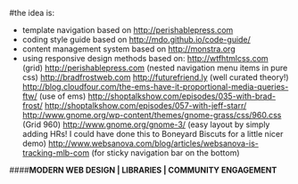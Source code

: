 #the idea is:

* template navigation based on http://perishablepress.com
* coding style guide based on http://mdo.github.io/code-guide/
* content management system based on http://monstra.org
* using responsive design methods based on:
	http://wtfhtmlcss.com (grid)
	http://perishablepress.com (nested navigation menu items in pure css)
	http://bradfrostweb.com 
	http://futurefriend.ly (well curated theory!)
	http://blog.cloudfour.com/the-ems-have-it-proportional-media-queries-ftw/ (use of ems)
	http://shoptalkshow.com/episodes/035-with-brad-frost/
	http://shoptalkshow.com/episodes/057-with-jeff-starr/
	http://www.gnome.org/wp-content/themes/gnome-grass/css/960.css (Grid 960)
	http://www.gnome.org/gnome-3/ (easy layout by simply adding HRs! I could have done this to Boneyard Biscuts for a little nicer demo)
	http://www.websanova.com/blog/articles/websanova-is-tracking-mlb-com (for sticky navigation bar on the bottom)



####__MODERN WEB DESIGN | LIBRARIES | COMMUNITY ENGAGEMENT__